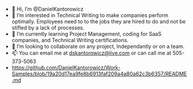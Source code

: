 - 👋 Hi, I’m @DanielKantorowicz
- 👀 I’m interested in Technical Writing to make companies perform optimally. Employees need to to the jobs they are hired to do and not be stifled by a lack of processes.
- 🌱 I’m currently learning Project Management, coding for SaaS companies, and Technical Writing certifications.
- 💞️ I’m looking to collaborate on any project, Independantly or on a team.
- 📫 You can email me at dskantorowicz@live.com or can call me at 505-373-5063 
- https://github.com/DanielKantorowicz/Work-Samples/blob/19a20d17ea9fe8b6913faf209a4a80a62c3b6357/README.md
<!---
DanielKantorowicz/DanielKantorowicz is a ✨ special ✨ repository because its `README.md` (this file) appears on your GitHub profile.
You can click the Preview link to take a look at your changes.
--->
